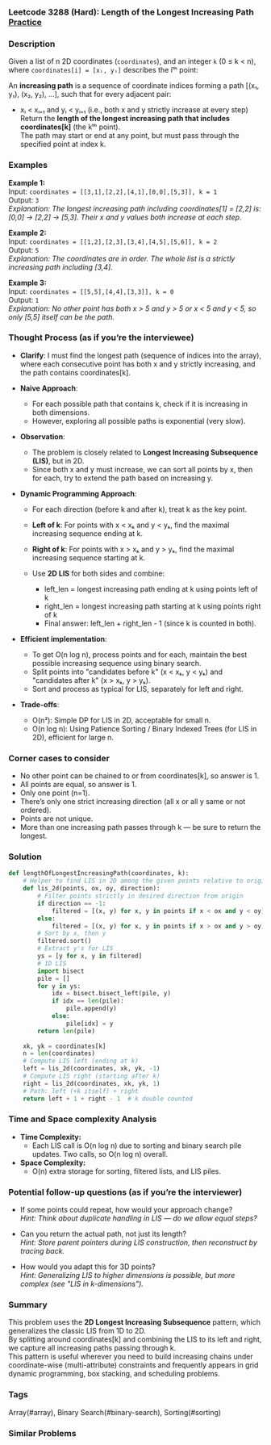 ### Leetcode 3288 (Hard): Length of the Longest Increasing Path [Practice](https://leetcode.com/problems/length-of-the-longest-increasing-path)

### Description  
Given a list of n 2D coordinates (`coordinates`), and an integer `k` (0 ≤ k < n), where `coordinates[i] = [xᵢ, yᵢ]` describes the iᵗʰ point:

An **increasing path** is a sequence of coordinate indices forming a path [(x₁, y₁), (x₂, y₂), ...], such that for every adjacent pair:  
- xᵢ < xᵢ₊₁ and yᵢ < yᵢ₊₁ (i.e., both x and y strictly increase at every step)  
Return the **length of the longest increasing path that includes coordinates[k]** (the kᵗʰ point).  
The path may start or end at any point, but must pass through the specified point at index k.

### Examples  

**Example 1:**  
Input: `coordinates = [[3,1],[2,2],[4,1],[0,0],[5,3]], k = 1`  
Output: `3`  
*Explanation: The longest increasing path including coordinates[1] = [2,2] is: [0,0] → [2,2] → [5,3]. Their x and y values both increase at each step.*

**Example 2:**  
Input: `coordinates = [[1,2],[2,3],[3,4],[4,5],[5,6]], k = 2`  
Output: `5`  
*Explanation: The coordinates are in order. The whole list is a strictly increasing path including [3,4].*

**Example 3:**  
Input: `coordinates = [[5,5],[4,4],[3,3]], k = 0`  
Output: `1`  
*Explanation: No other point has both x > 5 and y > 5 or x < 5 and y < 5, so only [5,5] itself can be the path.*

### Thought Process (as if you’re the interviewee)  

- **Clarify**: I must find the longest path (sequence of indices into the array), where each consecutive point has both x and y strictly increasing, and the path contains coordinates[k].

- **Naive Approach**:  
    - For each possible path that contains k, check if it is increasing in both dimensions.
    - However, exploring all possible paths is exponential (very slow).

- **Observation**:  
    - The problem is closely related to **Longest Increasing Subsequence (LIS)**, but in 2D.
    - Since both x and y must increase, we can sort all points by x, then for each, try to extend the path based on increasing y.

- **Dynamic Programming Approach**:
    - For each direction (before k and after k), treat k as the key point.
    - **Left of k**: For points with x < xₖ and y < yₖ, find the maximal increasing sequence ending at k.
    - **Right of k**: For points with x > xₖ and y > yₖ, find the maximal increasing sequence starting at k.

    - Use **2D LIS** for both sides and combine:
        - left_len = longest increasing path ending at k using points left of k
        - right_len = longest increasing path starting at k using points right of k
        - Final answer: left_len + right_len - 1 (since k is counted in both).

- **Efficient implementation**:
    - To get O(n log n), process points and for each, maintain the best possible increasing sequence using binary search.
    - Split points into "candidates before k" (x < xₖ, y < yₖ) and "candidates after k" (x > xₖ, y > yₖ).
    - Sort and process as typical for LIS, separately for left and right.

- **Trade-offs**:
    - O(n²): Simple DP for LIS in 2D, acceptable for small n.
    - O(n log n): Using Patience Sorting / Binary Indexed Trees (for LIS in 2D), efficient for large n.

### Corner cases to consider  
- No other point can be chained to or from coordinates[k], so answer is 1.
- All points are equal, so answer is 1.
- Only one point (n=1).
- There’s only one strict increasing direction (all x or all y same or not ordered).
- Points are not unique.
- More than one increasing path passes through k — be sure to return the longest.

### Solution

```python
def lengthOfLongestIncreasingPath(coordinates, k):
    # Helper to find LIS in 2D among the given points relative to origin [ox, oy], direction (+1: strictly greater, -1: strictly less)
    def lis_2d(points, ox, oy, direction):
        # Filter points strictly in desired direction from origin
        if direction == -1:
            filtered = [(x, y) for x, y in points if x < ox and y < oy]
        else:
            filtered = [(x, y) for x, y in points if x > ox and y > oy]
        # Sort by x, then y
        filtered.sort()
        # Extract y's for LIS
        ys = [y for x, y in filtered]
        # 1D LIS
        import bisect
        pile = []
        for y in ys:
            idx = bisect.bisect_left(pile, y)
            if idx == len(pile):
                pile.append(y)
            else:
                pile[idx] = y
        return len(pile)
    
    xk, yk = coordinates[k]
    n = len(coordinates)
    # Compute LIS left (ending at k)
    left = lis_2d(coordinates, xk, yk, -1)
    # Compute LIS right (starting after k)
    right = lis_2d(coordinates, xk, yk, 1)
    # Path: left (+k itself) + right
    return left + 1 + right - 1  # k double counted
```

### Time and Space complexity Analysis  

- **Time Complexity:**  
  - Each LIS call is O(n log n) due to sorting and binary search pile updates. Two calls, so O(n log n) overall.
- **Space Complexity:**  
  - O(n) extra storage for sorting, filtered lists, and LIS piles.

### Potential follow-up questions (as if you’re the interviewer)  

- If some points could repeat, how would your approach change?  
  *Hint: Think about duplicate handling in LIS — do we allow equal steps?*

- Can you return the actual path, not just its length?  
  *Hint: Store parent pointers during LIS construction, then reconstruct by tracing back.*

- How would you adapt this for 3D points?  
  *Hint: Generalizing LIS to higher dimensions is possible, but more complex (see "LIS in k-dimensions").*

### Summary
This problem uses the **2D Longest Increasing Subsequence** pattern, which generalizes the classic LIS from 1D to 2D.  
By splitting around coordinates[k] and combining the LIS to its left and right, we capture all increasing paths passing through k.  
This pattern is useful wherever you need to build increasing chains under coordinate-wise (multi-attribute) constraints and frequently appears in grid dynamic programming, box stacking, and scheduling problems.

### Tags
Array(#array), Binary Search(#binary-search), Sorting(#sorting)

### Similar Problems
